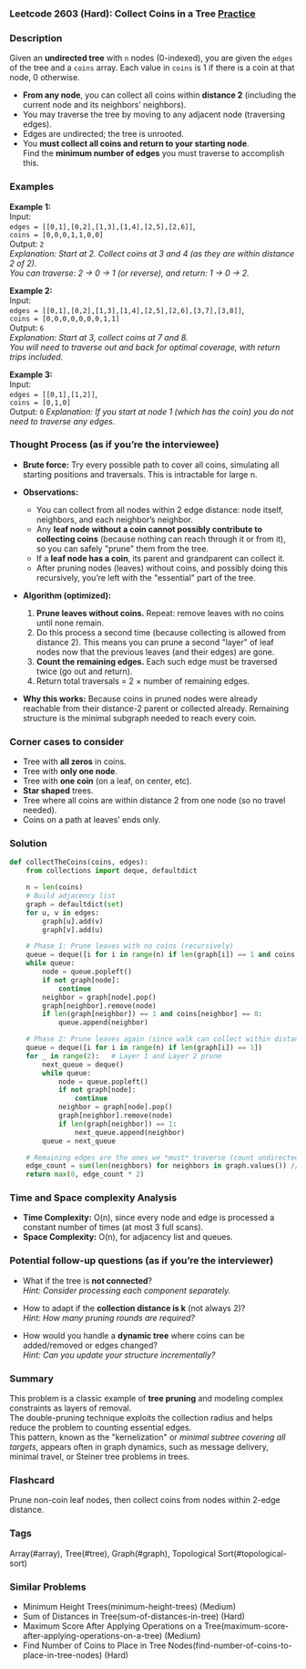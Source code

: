 ### Leetcode 2603 (Hard): Collect Coins in a Tree [Practice](https://leetcode.com/problems/collect-coins-in-a-tree)

### Description  
Given an **undirected tree** with `n` nodes (0-indexed), you are given the `edges` of the tree and a `coins` array. Each value in `coins` is 1 if there is a coin at that node, 0 otherwise.  
- **From any node**, you can collect all coins within **distance 2** (including the current node and its neighbors’ neighbors).
- You may traverse the tree by moving to any adjacent node (traversing edges).
- Edges are undirected; the tree is unrooted.
- You **must collect all coins and return to your starting node**.  
Find the **minimum number of edges** you must traverse to accomplish this.

### Examples  

**Example 1:**  
Input:  
`edges = [[0,1],[0,2],[1,3],[1,4],[2,5],[2,6]]`,  
`coins = [0,0,0,1,1,0,0]`  
Output: `2`   
*Explanation: Start at 2. Collect coins at 3 and 4 (as they are within distance 2 of 2).  
You can traverse: 2 → 0 → 1 (or reverse), and return: 1 → 0 → 2.*


**Example 2:**  
Input:  
`edges = [[0,1],[0,2],[1,3],[1,4],[2,5],[2,6],[3,7],[3,8]]`,  
`coins = [0,0,0,0,0,0,0,1,1]`  
Output: `6`  
*Explanation: Start at 3, collect coins at 7 and 8.  
You will need to traverse out and back for optimal coverage, with return trips included.*


**Example 3:**  
Input:  
`edges = [[0,1],[1,2]]`,  
`coins = [0,1,0]`  
Output: `0`
*Explanation: If you start at node 1 (which has the coin) you do not need to traverse any edges.*


### Thought Process (as if you’re the interviewee)  
- **Brute force:** Try every possible path to cover all coins, simulating all starting positions and traversals. This is intractable for large n.
- **Observations:**  
  - You can collect from all nodes within 2 edge distance: node itself, neighbors, and each neighbor’s neighbor.
  - Any **leaf node without a coin cannot possibly contribute to collecting coins** (because nothing can reach through it or from it), so you can safely "prune" them from the tree.
  - If a **leaf node has a coin**, its parent and grandparent can collect it.
  - After pruning nodes (leaves) without coins, and possibly doing this recursively, you’re left with the "essential" part of the tree.
- **Algorithm (optimized):**  
  1. **Prune leaves without coins.** Repeat: remove leaves with no coins until none remain.
  2. Do this process a second time (because collecting is allowed from distance 2). This means you can prune a second "layer" of leaf nodes now that the previous leaves (and their edges) are gone.
  3. **Count the remaining edges.** Each such edge must be traversed twice (go out and return).
  4. Return total traversals = 2 × number of remaining edges.

- **Why this works:** Because coins in pruned nodes were already reachable from their distance-2 parent or collected already. Remaining structure is the minimal subgraph needed to reach every coin.

### Corner cases to consider  
- Tree with **all zeros** in coins.
- Tree with **only one node**.
- Tree with **one coin** (on a leaf, on center, etc).
- **Star shaped** trees.
- Tree where all coins are within distance 2 from one node (so no travel needed).
- Coins on a path at leaves’ ends only.

### Solution

```python
def collectTheCoins(coins, edges):
    from collections import deque, defaultdict

    n = len(coins)
    # Build adjacency list
    graph = defaultdict(set)
    for u, v in edges:
        graph[u].add(v)
        graph[v].add(u)

    # Phase 1: Prune leaves with no coins (recursively)
    queue = deque([i for i in range(n) if len(graph[i]) == 1 and coins[i] == 0])
    while queue:
        node = queue.popleft()
        if not graph[node]:
            continue
        neighbor = graph[node].pop()
        graph[neighbor].remove(node)
        if len(graph[neighbor]) == 1 and coins[neighbor] == 0:
            queue.append(neighbor)

    # Phase 2: Prune leaves again (since walk can collect within distance 2)
    queue = deque([i for i in range(n) if len(graph[i]) == 1])
    for _ in range(2):   # Layer 1 and Layer 2 prune
        next_queue = deque()
        while queue:
            node = queue.popleft()
            if not graph[node]:
                continue
            neighbor = graph[node].pop()
            graph[neighbor].remove(node)
            if len(graph[neighbor]) == 1:
                next_queue.append(neighbor)
        queue = next_queue

    # Remaining edges are the ones we *must* traverse (count undirected edges)
    edge_count = sum(len(neighbors) for neighbors in graph.values()) // 2
    return max(0, edge_count * 2)
```

### Time and Space complexity Analysis  

- **Time Complexity:** O(n), since every node and edge is processed a constant number of times (at most 3 full scans).
- **Space Complexity:** O(n), for adjacency list and queues.

### Potential follow-up questions (as if you’re the interviewer)  

- What if the tree is **not connected**?  
  *Hint: Consider processing each component separately.*

- How to adapt if the **collection distance is k** (not always 2)?  
  *Hint: How many pruning rounds are required?*

- How would you handle a **dynamic tree** where coins can be added/removed or edges changed?  
  *Hint: Can you update your structure incrementally?*

### Summary
This problem is a classic example of **tree pruning** and modeling complex constraints as layers of removal.  
The double-pruning technique exploits the collection radius and helps reduce the problem to counting essential edges.  
This pattern, known as the "kernelization" or *minimal subtree covering all targets*, appears often in graph dynamics, such as message delivery, minimal travel, or Steiner tree problems in trees.


### Flashcard
Prune non-coin leaf nodes, then collect coins from nodes within 2-edge distance.

### Tags
Array(#array), Tree(#tree), Graph(#graph), Topological Sort(#topological-sort)

### Similar Problems
- Minimum Height Trees(minimum-height-trees) (Medium)
- Sum of Distances in Tree(sum-of-distances-in-tree) (Hard)
- Maximum Score After Applying Operations on a Tree(maximum-score-after-applying-operations-on-a-tree) (Medium)
- Find Number of Coins to Place in Tree Nodes(find-number-of-coins-to-place-in-tree-nodes) (Hard)